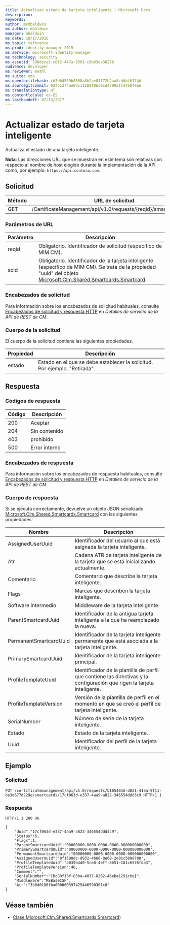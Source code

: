 ```yaml
---
title: Actualizar estado de tarjeta inteligente | Microsoft Docs
description: 
keywords: 
author: msmbaldwin
ms.author: mbaldwin
manager: mbaldwin
ms.date: 10/17/2016
ms.topic: reference
ms.prod: identity-manager-2015
ms.service: microsoft-identity-manager
ms.technology: security
ms.assetid: 598dace3-c6f2-447a-9301-c0b63ee38276
audience: developer
ms.reviewer: mwahl
ms.suite: ems
ms.openlocfilehash: cb7b04539b8568a8b2ae83172b2aa8cddbf6174d
ms.sourcegitcommit: 02fb1274ae0dc11288f8bd9cd4799af144b8feae
ms.translationtype: HT
ms.contentlocale: es-ES
ms.lasthandoff: 07/13/2017
---
```

# <a name="update-smartcard-status"></a>Actualizar estado de tarjeta inteligente
Actualiza el estado de una tarjeta inteligente.

**Nota**: Las direcciones URL que se muestran en este tema son relativas con respecto al nombre de host elegido durante la implementación de la API, como, por ejemplo: `https://api.contoso.com`.
## <a name="request"></a>Solicitud


Método  |URL de solicitud  
---------|---------
GET     |/CertificateManagement/api/v1.0/requests/{reqid}/smartcards/{scid}

### <a name="url-parameters"></a>Parámetros de URL
Parámetro | Descripción
---------|------------
reqid | Obligatorio. Identificador de solicitud (específico de MIM CM).
scid | Obligatorio. Identificador de la tarjeta inteligente (específico de MIM CM). Se trata de la propiedad "uuid" del objeto [Microsoft.Clm.Shared.Smartcards.Smartcard](http://msdn.microsoft.com/library/microsoft.clm.shared.smartcards.smartcard.aspx).

### <a name="request-headers"></a>Encabezados de solicitud
Para información sobre los encabezados de solicitud habituales, consulte [Encabezados de solicitud y respuesta HTTP](certificate-management-rest-api-service-details.md#http-request-and-response-headers) en *Detalles de servicio de la API de REST de CM*.
### <a name="request-body"></a>Cuerpo de la solicitud
El cuerpo de la solicitud contiene las siguientes propiedades.

Propiedad | Descripción
---------|-----------
estado | Estado en el que se debe establecer la solicitud. Por ejemplo, "Retirada".


## <a name="response"></a>Respuesta
### <a name="response-codes"></a>Códigos de respuesta
Código  |Descripción  
---------|---------
200     | Aceptar
204 | Sin contenido
403 | prohibido
500 | Error interno

### <a name="response-headers"></a>Encabezados de respuesta
Para información sobre los encabezados de respuesta habituales, consulte [Encabezados de solicitud y respuesta HTTP](certificate-management-rest-api-service-details.md#http-request-and-response-headers) en *Detalles de servicio de la API de REST de CM*.
### <a name="response-body"></a>Cuerpo de respuesta
Si se ejecuta correctamente, devuelve un objeto JSON serializado [Microsoft.Clm.Shared.Smartcards.Smartcard](http://msdn.microsoft.com/library/microsoft.clm.shared.smartcards.smartcard.aspx) con las siguientes propiedades:

Nombre | Descripción
-----|-----------
AssignedUserUuid | Identificador del usuario al que está asignada la tarjeta inteligente.
Atr | Cadena ATR de tarjeta inteligente de la tarjeta que se está inicializando actualmente.
Comentario | Comentario que describe la tarjeta inteligente.
Flags | Marcas que describen la tarjeta inteligente.
Software intermedio | Middleware de la tarjeta inteligente.
ParentSmartcardUuid | Identificador de la antigua tarjeta inteligente a la que ha reemplazado la nueva.
PermanentSmartcardUuid | Identificador de la tarjeta inteligente permanente que está asociada a la tarjeta inteligente.
PrimarySmartcardUuid | Identificador de la tarjeta inteligente principal.
ProfileTemplateUuid | Identificador de la plantilla de perfil que contiene las directivas y la configuración que rigen la tarjeta inteligente.
ProfileTemplateVersion | Versión de la plantilla de perfil en el momento en que se creó el perfil de tarjeta inteligente.
SerialNumber | Número de serie de la tarjeta inteligente.
Estado | Estado de la tarjeta inteligente.
Uuid | Identificador del perfil de la tarjeta inteligente.

## <a name="example"></a>Ejemplo

### <a name="request"></a>Solicitud
```
PUT /certificatemanagement/api/v1.0/requests/b105403d-d021-41ea-9f11-be3d677d229e/smartcards/17cf063d-e337-4aa9-a822-346554ddd3c9 HTTP/1.1

```
### <a name="response"></a>Respuesta
```
HTTP/1.1 200 OK

{
    "Uuid":"17cf063d-e337-4aa9-a822-346554ddd3c9",
    "Status":6,
    "Flags":1,
    "ParentSmartcardUuid":"00000000-0000-0000-0000-000000000000",
    "PrimarySmartcardUuid":"00000000-0000-0000-0000-000000000000",
    "PermanentSmartcardUuid":"00000000-0000-0000-0000-000000000000",
    "AssignedUserUuid":"8f1590dc-d932-4b66-8e68-2e91c5880780",
    "ProfileTemplateUuid":"a039b4d0-5ce8-4eff-8651-181c6576fda3",
    "ProfileTemplateVersion":46,
    "Comment":"",
    "SerialNumber":"{bc88f13f-83ba-4037-8262-46eba1291c6e}",
    "Middleware":"MSBaseCSP",
    "Atr":"3b8d0180fba000000397425446590301c8"
}
```       
## <a name="see-also"></a>Véase también

- [Clase Microsoft.Clm.Shared.Smartcards.Smartcard](https://msdn.microsoft.com/library/microsoft.clm.shared.smartcards.smartcard.aspx))
